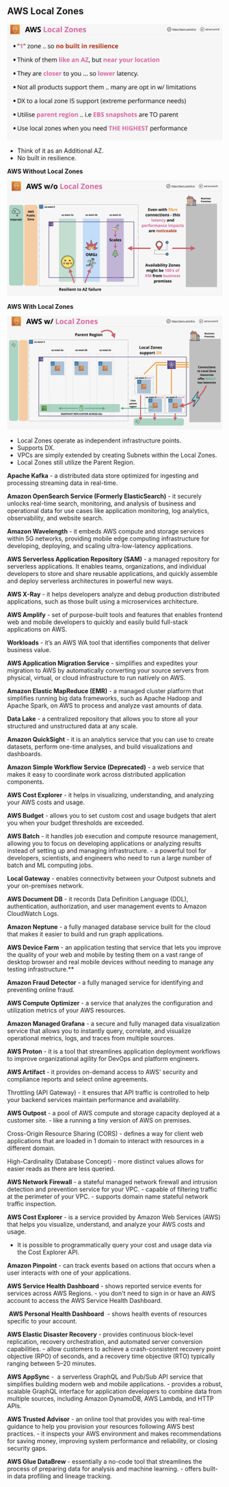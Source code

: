 ## AWS Local Zones

![Other Services & Features-08-12-2024](images/Other%20Services%20&%20Features-08-12-2024.png)

* Think of it as an Additional AZ.
* No built in resilience.

**AWS Without Local Zones**

![Other Services & Features-08-12-2024-1](images/Other%20Services%20&%20Features-08-12-2024-1.png)

**AWS With Local Zones**

![Other Services & Features-08-12-2024-2](images/Other%20Services%20&%20Features-08-12-2024-2.png)

* Local Zones operate as independent infrastructure points.
* Supports DX.
* VPCs are simply extended by creating Subnets within the Local Zones.
* Local Zones still utilize the Parent Region.

**Apache Kafka**
	\- a distributed data store optimized for ingesting and processing streaming data in real-time.

**Amazon OpenSearch Service (Formerly ElasticSearch)**
	\- it securely unlocks real-time search, monitoring, and analysis of business and operational data for use cases like application monitoring, log analytics, observability, and website search.

**Amazon Wavelength**
	\- it embeds AWS compute and storage services within 5G networks, providing mobile edge computing infrastructure for developing, deploying, and scaling ultra-low-latency applications.

**AWS Serverless Application Repository (SAM)**
	\- a managed repository for serverless applications. It enables teams, organizations, and individual developers to store and share reusable applications, and quickly assemble and deploy serverless architectures in powerful new ways.

**AWS X-Ray**
	\- it helps developers analyze and debug production distributed applications, such as those built using a microservices architecture.

**AWS Amplify**
	\-  set of purpose-built tools and features that enables frontend web and mobile developers to quickly and easily build full-stack applications on AWS.

**Workloads**
	\- it’s an AWS WA tool that identifies components that deliver business value.

**AWS Application Migration Service**
	\- simplifies and expedites your migration to AWS by automatically converting your source servers from physical, virtual, or cloud infrastructure to run natively on AWS.

**Amazon Elastic MapReduce (EMR)**
	\- a managed cluster platform that simplifies running big data frameworks, such as Apache Hadoop and Apache Spark, on AWS to process and analyze vast amounts of data.

**Data Lake**
	\- a centralized repository that allows you to store all your structured and unstructured data at any scale.

**Amazon QuickSight**
	\- it is an analytics service that you can use to create datasets, perform one-time analyses, and build visualizations and dashboards.

**Amazon Simple Workflow Service (Deprecated)**
	\- a web service that makes it easy to coordinate work across distributed application components.

**AWS Cost Explorer**
	\- it helps in visualizing, understanding, and analyzing your AWS costs and usage.

**AWS Budget**
	\- allows you to set custom cost and usage budgets that alert you when your budget thresholds are exceeded.

**AWS Batch**
	\- it handles job execution and compute resource management, allowing you to focus on developing applications or analyzing results instead of setting up and managing infrastructure.
	\- a powerful tool for developers, scientists, and engineers who need to run a large number of batch and ML computing jobs.

**Local Gateway**
	\- enables connectivity between your Outpost subnets and your on-premises network.

**AWS Document DB**
	\- it records Data Definition Language (DDL), authentication, authorization, and user management events to Amazon CloudWatch Logs.

**Amazon Neptune**
	\- a fully managed database service built for the cloud that makes it easier to build and run graph applications.

**AWS Device Farm**
	\- an application testing that service that lets you improve the quality of your web and mobile by testing them on a vast range of desktop browser and real mobile devices without needing to manage any testing infrastructure.**

**Amazon Fraud Detector**
	\- a fully managed service for identifying and preventing online fraud.

**AWS Compute Optimizer**
	\- a service that analyzes the configuration and utilization metrics of your AWS resources.

**Amazon Managed Grafana**
	\- a secure and fully managed data visualization service that allows you to instantly query, correlate, and visualize operational metrics, logs, and traces from multiple sources.

**AWS Proton**
	\- it is a tool that streamlines application deployment workflows to improve organizational agility for DevOps and platform engineers.

**AWS Artifact**
	\- it provides on-demand access to AWS' security and compliance reports and select online agreements.

Throttling (API Gateway)
	\- it ensures that API traffic is controlled to help your backend services maintain performance and availability.

**AWS Outpost**
	\- a pool of AWS compute and storage capacity deployed at a customer site.
	\- like a running a tiny version of AWS on premises.

Cross-Origin Resource Sharing (CORS)
	\- defines a way for client web applications that are loaded in 1 domain to interact with resources in a different domain.

High-Cardinality (Database Concept)
	\- more distinct values allows for easier reads as there are less queried.

**AWS Network Firewall**
	\- a stateful managed network firewall and intrusion detection and prevention service for your VPC.
	\- capable of filtering traffic at the perimeter of your VPC.
	\- supports domain name stateful network traffic inspection.

**AWS Cost Explorer**
	\- is a service provided by Amazon Web Services (AWS) that helps you visualize, understand, and analyze your AWS costs and usage.

* It is possible to programmatically query your cost and usage data via the Cost Explorer API.

**Amazon Pinpoint**
	\- can track events based on actions that occurs when a user interacts with one of your applications.

**AWS Service Health Dashboard**
	\- shows reported service events for services across AWS Regions.
	\- you don't need to sign in or have an AWS account to access the AWS Service Health Dashboard.

 **AWS Personal Health Dashboard**
	 \- shows health events of resources specific to your account.

**AWS Elastic Disaster Recovery**
	\- provides continuous block-level replication, recovery orchestration, and automated server conversion capabilities.
	\- allow customers to achieve a crash-consistent recovery point objective (RPO) of seconds, and a recovery time objective (RTO) typically ranging between 5–20 minutes.

**AWS AppSync**
	\-  a serverless GraphQL and Pub/Sub API service that simplifies building modern web and mobile applications.
	\- provides a robust, scalable GraphQL interface for application developers to combine data from multiple sources, including Amazon DynamoDB, AWS Lambda, and HTTP APIs.

**AWS Trusted Advisor**
	\- an online tool that provides you with real-time guidance to help you provision your resources following AWS best practices.
	\- it inspects your AWS environment and makes recommendations for saving money, improving system performance and reliability, or closing security gaps.

**AWS Glue DataBrew**
	\- essentially a no-code tool that streamlines the process of preparing data for analysis and machine learning.
	\- offers built-in data profiling and lineage tracking.